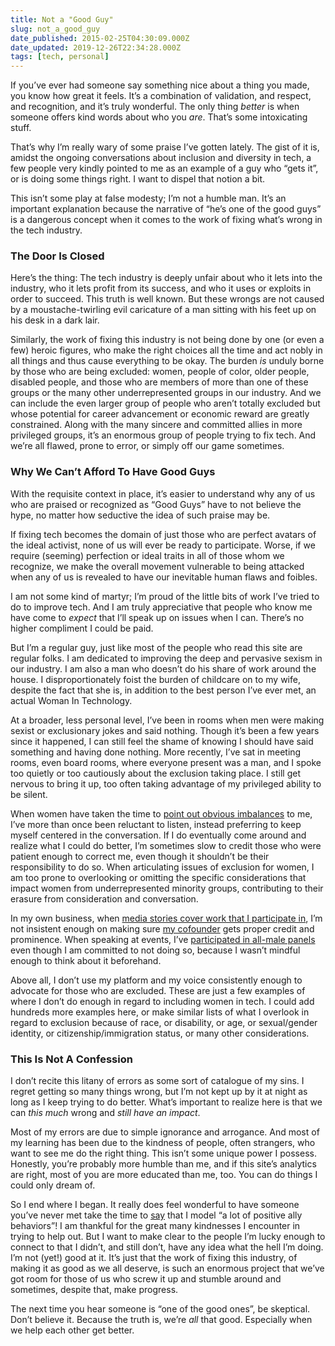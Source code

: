 ```yaml
---
title: Not a "Good Guy"
slug: not_a_good_guy
date_published: 2015-02-25T04:30:09.000Z
date_updated: 2019-12-26T22:34:28.000Z
tags: [tech, personal]
---
```


If you’ve ever had someone say something nice about a thing you made, you know how great it feels. It’s a combination of validation, and respect, and recognition, and it’s truly wonderful. The only thing *better* is when someone offers kind words about who you *are*. That’s some intoxicating stuff.

That’s why I’m really wary of some praise I’ve gotten lately. The gist of it is, amidst the ongoing conversations about inclusion and diversity in tech, a few people very kindly pointed to me as an example of a guy who “gets it”, or is doing some things right. I want to dispel that notion a bit.

This isn’t some play at false modesty; I’m not a humble man. It’s an important explanation because the narrative of “he’s one of the good guys” is a dangerous concept when it comes to the work of fixing what’s wrong in the tech industry.

### The Door Is Closed

Here’s the thing: The tech industry is deeply unfair about who it lets into the industry, who it lets profit from its success, and who it uses or exploits in order to succeed. This truth is well known. But these wrongs are not caused by a moustache-twirling evil caricature of a man sitting with his feet up on his desk in a dark lair.

Similarly, the work of fixing this industry is not being done by one (or even a few) heroic figures, who make the right choices all the time and act nobly in all things and thus cause everything to be okay. The burden *is* unduly borne by those who are being excluded: women, people of color, older people, disabled people, and those who are members of more than one of these groups or the many other underrepresented groups in our industry. And we can include the even larger group of people who aren’t totally excluded but whose potential for career advancement or economic reward are greatly constrained. Along with the many sincere and committed allies in more privileged groups, it’s an enormous group of people trying to fix tech. And we’re all flawed, prone to error, or simply off our game sometimes.

### Why We Can’t Afford To Have Good Guys

With the requisite context in place, it’s easier to understand why any of us who are praised or recognized as “Good Guys” have to not believe the hype, no matter how seductive the idea of such praise may be.

If fixing tech becomes the domain of just those who are perfect avatars of the ideal activist, none of us will ever be ready to participate. Worse, if we require (seeming) perfection or ideal traits in all of those whom we recognize, we make the overall movement vulnerable to being attacked when any of us is revealed to have our inevitable human flaws and foibles.

I am not some kind of martyr; I’m proud of the little bits of work I’ve tried to do to improve tech. And I am truly appreciative that people who know me have come to *expect* that I’ll speak up on issues when I can. There’s no higher compliment I could be paid.

But I’m a regular guy, just like most of the people who read this site are regular folks. I am dedicated to improving the deep and pervasive sexism in our industry. I am also a man who doesn’t do his share of work around the house. I disproportionately foist the burden of childcare on to my wife, despite the fact that she is, in addition to the best person I’ve ever met, an actual Woman In Technology.

At a broader, less personal level, I’ve been in rooms when men were making sexist or exclusionary jokes and said nothing. Though it’s been a few years since it happened, I can still feel the shame of knowing I should have said something and having done nothing. More recently, I’ve sat in meeting rooms, even board rooms, where everyone present was a man, and I spoke too quietly or too cautiously about the exclusion taking place. I still get nervous to bring it up, too often taking advantage of my privileged ability to be silent.

When women have taken the time to [point out obvious imbalances](https://twitter.com/dearsarah/status/387087391938207744) to me, I’ve more than once been reluctant to listen, instead preferring to keep myself centered in the conversation. If I do eventually come around and realize what I could do better, I’m sometimes slow to credit those who were patient enough to correct me, even though it shouldn’t be their responsibility to do so. When articulating issues of exclusion for women, I am too prone to overlooking or omitting the specific considerations that impact women from underrepresented minority groups, contributing to their erasure from consideration and conversation.

In my own business, when [media stories cover work that I participate in](http://www.nytimes.com/2015/01/01/technology/personaltech/thinkup-helps-the-social-network-user-see-the-online-self.html), I’m not insistent enough on making sure [my cofounder](https://twitter.com/ginatrapani) gets proper credit and prominence. When speaking at events, I’ve [participated in all-male panels](https://twitter.com/anildash/status/512624488098578433) even though I am committed to not doing so, because I wasn’t mindful enough to think about it beforehand.

Above all, I don’t use my platform and my voice consistently enough to advocate for those who are excluded. These are just a few examples of where I don’t do enough in regard to including women in tech. I could add hundreds more examples here, or make similar lists of what I overlook in regard to exclusion because of race, or disability, or age, or sexual/gender identity, or citizenship/immigration status, or many other considerations.

### This Is Not A Confession

I don’t recite this litany of errors as some sort of catalogue of my sins. I regret getting so many things wrong, but I’m not kept up by it at night as long as I keep trying to do better. What’s important to realize here is that we can *this much* wrong and *still have an impact*.

Most of my errors are due to simple ignorance and arrogance. And most of my learning has been due to the kindness of people, often strangers, who want to see me do the right thing. This isn’t some unique power I possess. Honestly, you’re probably more humble than me, and if this site’s analytics are right, most of you are more educated than me, too. You can do things I could only dream of.

So I end where I began. It really does feel wonderful to have someone you’ve never met take the time to [say](http://blog.ameliagreenhall.com/post/quiet-ladies.-wadhwa-is-speaking-now) that I model “a lot of positive ally behaviors”! I am thankful for the great many kindnesses I encounter in trying to help out. But I want to make clear to the people I’m lucky enough to connect to that I didn’t, and still don’t, have any idea what the hell I’m doing. I’m not (yet!) good at it. It’s just that the work of fixing this industry, of making it as good as we all deserve, is such an enormous project that we’ve got room for those of us who screw it up and stumble around and sometimes, despite that, make progress.

The next time you hear someone is “one of the good ones”, be skeptical. Don’t believe it. Because the truth is, we’re *all* that good. Especially when we help each other get better.
